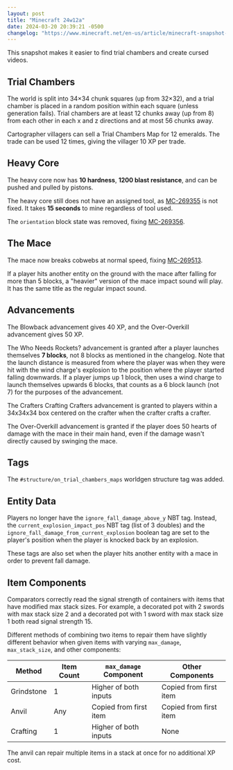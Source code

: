 ```yaml
---
layout: post
title: "Minecraft 24w12a"
date: 2024-03-20 20:39:21 -0500
changelog: "https://www.minecraft.net/en-us/article/minecraft-snapshot-24w12a"
---
```


This snapshot makes it easier to find trial chambers and create cursed videos.

## Trial Chambers

The world is split into 34×34 chunk squares (up from 32×32), and a trial chamber is placed in a random position within each square (unless generation fails). Trial chambers are at least 12 chunks away (up from 8) from each other in each x and z directions and at most 56 chunks away.

Cartographer villagers can sell a Trial Chambers Map for 12 emeralds. The trade can be used 12 times, giving the villager 10 XP per trade.

## Heavy Core

The heavy core now has **10 hardness**, **1200 blast resistance**, and can be pushed and pulled by pistons.

The heavy core still does not have an assigned tool, as [MC-269355](https://bugs.mojang.com/browse/MC-269355) is not fixed. It takes **15 seconds** to mine regardless of tool used.

The `orientation` block state was removed, fixing [MC-269356](https://bugs.mojang.com/browse/MC-269356).

## The Mace

The mace now breaks cobwebs at normal speed, fixing [MC-269513](https://bugs.mojang.com/browse/MC-269513).

If a player hits another entity on the ground with the mace after falling for more than 5 blocks, a "heavier" version of the mace impact sound will play. It has the same title as the regular impact sound.

## Advancements

The Blowback advancement gives 40 XP, and the Over-Overkill advancement gives 50 XP.

The Who Needs Rockets? advancement is granted after a player launches themselves **7 blocks**, not 8 blocks as mentioned in the changelog. Note that the launch distance is measured from where the player was when they were hit with the wind charge's explosion to the position where the player started falling downwards. If a player jumps up 1 block, then uses a wind charge to launch themselves upwards 6 blocks, that counts as a 6 block launch (not 7) for the purposes of the advancement.

The Crafters Crafting Crafters advancement is granted to players within a 34x34x34 box centered on the crafter when the crafter crafts a crafter.

The Over-Overkill advancement is granted if the player does 50 hearts of damage with the mace in their main hand, even if the damage wasn't directly caused by swinging the mace.

## Tags

The `#structure/on_trial_chambers_maps` worldgen structure tag was added.

## Entity Data

Players no longer have the `ignore_fall_damage_above_y` NBT tag. Instead, the `current_explosion_impact_pos` NBT tag (list of 3 doubles) and the `ignore_fall_damage_from_current_explosion` boolean tag are set to the player's position when the player is knocked back by an explosion.

These tags are also set when the player hits another entity with a mace in order to prevent fall damage.

## Item Components

Comparators correctly read the signal strength of containers with items that have modified max stack sizes. For example, a decorated pot with 2 swords with max stack size 2 and a decorated pot with 1 sword with max stack size 1 both read signal strength 15.

Different methods of combining two items to repair them have slightly different behavior when given items with varying `max_damage`, `max_stack_size`, and other components:

| Method     | Item Count | `max_damage` Component | Other Components       |
| ---------- | ---------- | ---------------------- | ---------------------- |
| Grindstone | 1          | Higher of both inputs  | Copied from first item |
| Anvil      | Any        | Copied from first item | Copied from first item |
| Crafting   | 1          | Higher of both inputs  | None                   |

The anvil can repair multiple items in a stack at once for no additional XP cost.


